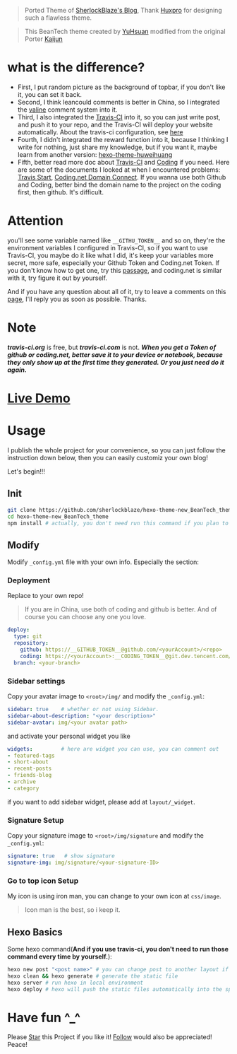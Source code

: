 > Ported Theme of [SherlockBlaze's Blog](https://sherlockblaze.com), Thank [Huxpro](https://github.com/Huxpro) for designing such a flawless theme.

> This BeanTech theme created by [YuHsuan](http://beantech.org) modified from the original Porter [Kaijun](http://kaijun.rocks/hexo-theme-huxblog/)

# what is the difference?

- First, I put random picture as the background of topbar, if you don't like it, you can set it back.
- Second, I think leancould comments is better in China, so I integrated the [valine](https://valine.js.org) comment system into it.
- Third, I also integrated the [Travis-CI](http://travis-ci.org) into it, so you can just write post, and push it to your repo, and the Travis-CI will deploy your website automatically. About the travis-ci configuration, see [here](./.travis.yml)
- Fourth, I didn't integrated the reward function into it, because I thinking I write for nothing, just share my knowledge, but if you want it, maybe learn from another version: [hexo-theme-huweihuang](https://github.com/huweihuang/hexo-theme-huweihuang.git)
- Fifth, better read more doc about [Travis-CI](http://travis-ci.org) and [Coding](https://coding.net) if you need. Here are some of the documents I looked at when I encountered problems: [Travis Start](https://docs.travis-ci.com/user/tutorial/), [Coding.net Domain Connect](https://coding.net/help/doc/pages/domain.html). If you wanna use both Github and Coding, better bind the domain name to the project on the coding first, then github. It's difficult.

# Attention

you'll see some variable named like `__GITHU_TOKEN__` and so on, they're the environment variables I configured in Travis-CI, so if you want to use Travis-CI, you maybe do it like what I did, it's keep your variables more secret, more safe, especially your Github Token and Coding.net Token. If you don't know how to get one, try this [passage](https://console.bluemix.net/docs/services/ghededicated/index.html#gheded_getting_started), and coding.net is similar with it, try figure it out by yourself.

And if you have any question about all of it, try to leave a comments on this [page](https://sherlockblaze.com/about/), I'll reply you as soon as possible. Thanks.

# Note

***travis-ci.org*** is free, but ***travis-ci.com*** is not.
***When you get a Token of github or coding.net, better save it to your device or notebook, because they only show up at the first time they generated. Or you just need do it again.***

# [Live Demo](https://sherlockblaze.com)

# Usage
I publish the whole project for your convenience, so you can just follow the instruction down below, then you can easily customiz your own blog!

Let's begin!!!

## Init
```bash
git clone https://github.com/sherlockblaze/hexo-theme-new_BeanTech_theme.git
cd hexo-theme-new_BeanTech_theme
npm install # actually, you don't need run this command if you plan to deploy the website on Travis-CI
```

## Modify
Modify `_config.yml` file with your own info.
Especially the section:
### Deployment
Replace to your own repo!

> If you are in China, use both of coding and github is better. And of course you can choose any one you love.

```yml
deploy:
  type: git
  repository: 
    github: https://__GITHUB_TOKEN__@github.com/<yourAccount>/<repo>
    coding: https://<yourAccount>:__CODING_TOKEN__@git.dev.tencent.com/<yourAccount>/<repo>
  branch: <your-branch>
```

### Sidebar settings
Copy your avatar image to `<root>/img/` and modify the `_config.yml`:

```yml
sidebar: true    # whether or not using Sidebar.
sidebar-about-description: "<your description>"
sidebar-avatar: img/<your avatar path>
```
and activate your personal widget you like
```yml
widgets:         # here are widget you can use, you can comment out
- featured-tags
- short-about
- recent-posts
- friends-blog
- archive
- category
```

if you want to add sidebar widget, please add at `layout/_widget`.

### Signature Setup
Copy your signature image to `<root>/img/signature` and modify the `_config.yml`:
```yml
signature: true   # show signature
signature-img: img/signature/<your-signature-ID>
```

### Go to top icon Setup
My icon is using iron man, you can change to your own icon at `css/image`.

> Icon man is the best, so i keep it.

## Hexo Basics

Some hexo command(**And if you use travis-ci, you don't need to run those command every time by yourself.**):

```bash
hexo new post "<post name>" # you can change post to another layout if you want
hexo clean && hexo generate # generate the static file
hexo server # run hexo in local environment
hexo deploy # hexo will push the static files automatically into the specific branch(gh-pages) of your repo!
```

# Have fun ^_^ 

Please [Star](https://github.com/sherlockblaze/hexo-theme-new_BeanTech_theme.git) this Project if you like it! [Follow](https://github.com/sherlockblaze) would also be appreciated!
Peace!
